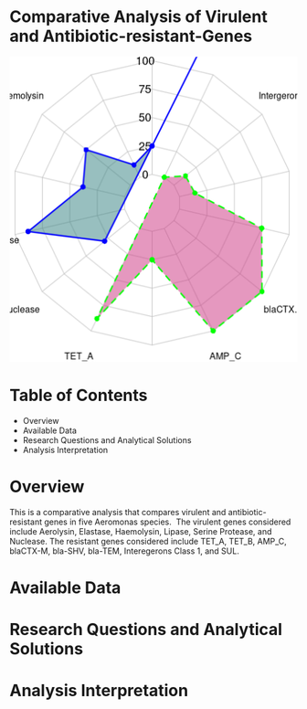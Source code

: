 # Comparative Analysis of Virulent and Antibiotic-resistant-Genes
![image](https://github.com/temidataspot/Virulent-Antibiotic-resistant-Genes/blob/main/radarchart.png)

# Table of Contents
- Overview
- Available Data
- Research Questions and Analytical Solutions
- Analysis Interpretation

# Overview
This  is a comparative analysis that compares virulent and antibiotic-resistant genes in five Aeromonas species. 
The virulent genes considered include Aerolysin, Elastase, Haemolysin, Lipase, Serine Protease, and Nuclease. 
The resistant genes considered include TET_A, TET_B, AMP_C, blaCTX-M, bla-SHV, bla-TEM, Interegerons Class 1, and SUL. 

# Available Data

# Research Questions and Analytical Solutions

# Analysis Interpretation
